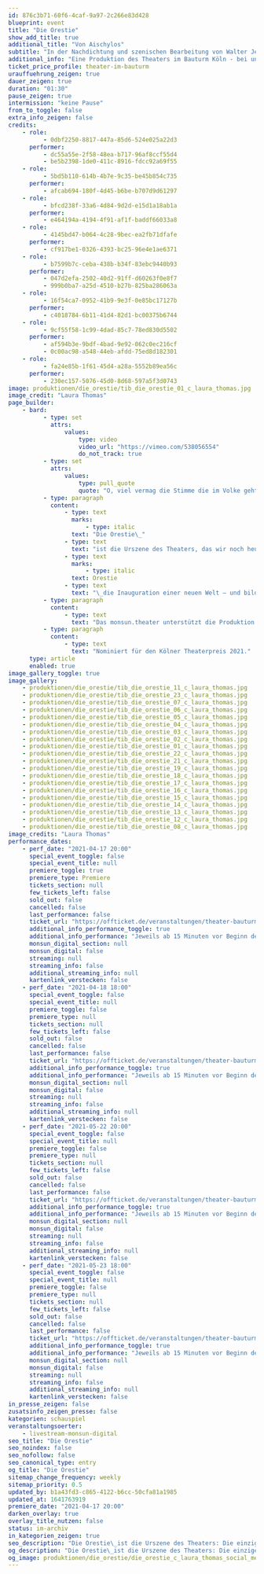 ```yaml
---
id: 876c3b71-60f6-4caf-9a97-2c266e83d428
blueprint: event
title: "Die Orestie"
show_add_title: true
additional_title: "Von Aischylos"
subtitle: "In der Nachdichtung und szenischen Bearbeitung von Walter Jens"
additional_info: "Eine Produktion des Theaters im Bauturm Köln - bei uns im Livestream"
ticket_price_profile: theater-im-bauturm
urauffuehrung_zeigen: true
dauer_zeigen: true
duration: "01:30"
pause_zeigen: true
intermission: "keine Pause"
from_to_toggle: false
extra_info_zeigen: false
credits:
    - role:
          - 0dbf2250-8817-447a-85d6-524e025a22d3
      performer:
          - dc55a55e-2f58-48ea-b717-96af8ccf55d4
          - be5b2398-1de0-411c-8916-fdcc92a69f55
    - role:
          - 5bd5b110-614b-4b7e-9c35-be45b854c735
      performer:
          - afcab694-180f-4d45-b6be-b707d9d61297
    - role:
          - bfcd238f-33a6-4d84-9d2d-e15d1a18ab1a
      performer:
          - e464194a-4194-4f91-af1f-baddf66033a8
    - role:
          - 4145bd47-b064-4c28-9bec-ea2fb71dfafe
      performer:
          - cf917be1-0326-4393-bc25-96e4e1ae6371
    - role:
          - b7599b7c-ceba-438b-b34f-83ebc9440b93
      performer:
          - 047d2efa-2502-40d2-91ff-d60263f0e8f7
          - 999b0ba7-a25d-4510-b27b-825ba286063a
    - role:
          - 16f54ca7-0952-41b9-9e3f-0e85bc17127b
      performer:
          - c4018784-6b11-41d4-82d1-bc00375b6744
    - role:
          - 9cf55f58-1c99-4dad-85c7-78ed830d5502
      performer:
          - af594b3e-9bdf-4bad-9e92-062c0ec216cf
          - 0c00ac98-a548-44eb-afdd-75ed8d182301
    - role:
          - fa24e85b-1f61-45d4-a28a-5552b89ea56c
      performer:
          - 230ec157-5076-45d0-8d68-597a5f3d0743
image: produktionen/die_orestie/tib_die_orestie_01_c_laura_thomas.jpg
image_credit: "Laura Thomas"
page_builder:
    - bard:
          - type: set
            attrs:
                values:
                    type: video
                    video_url: "https://vimeo.com/538056554"
                    do_not_track: true
          - type: set
            attrs:
                values:
                    type: pull_quote
                    quote: "O, viel vermag die Stimme die im Volke geht."
          - type: paragraph
            content:
                - type: text
                  marks:
                      - type: italic
                  text: "Die Orestie\_"
                - type: text
                  text: "ist die Urszene des Theaters, das wir noch heute spielen: Die einzige komplett erhaltene Tetralogie der antiken Bühnenkunst – und ein psychologischer Krimi, der einem noch immer die Haare zu Berge stehen lässt. Mit faszinierendem Gespür für starke dramatische Situationen und Suspense führt Aischylos die Verkettung von Mordfällen in einer heillos zerstrittenen Familiendynastie vor, um im dritten Teil Blutschande und Demokratie als Mittel zur Konfliktbewältigung gegeneinander in Stellung zu bringen. Wie kaum ein zweiter Text zeigt die\_"
                - type: text
                  marks:
                      - type: italic
                  text: Orestie
                - type: text
                  text: "\_die Inauguration einer neuen Welt – und bildet damit eine Blaupause, die sich vortrefflich auf die Neuordnung der globalen Verhältnisse nach der aktuellen Krise transparent machen lässt.\_"
          - type: paragraph
            content:
                - type: text
                  text: "Das monsun.theater unterstützt die Produktion unserer Hausregisseurin und Rolf-Mares-Preisträgerin Kathrin Mayr im Kölner Theater im Bauturm bei der Umsetzung des Online-Streams."
          - type: paragraph
            content:
                - type: text
                  text: "Nominiert für den Kölner Theaterpreis 2021."
      type: article
      enabled: true
image_gallery_toggle: true
image_gallery:
    - produktionen/die_orestie/tib_die_orestie_11_c_laura_thomas.jpg
    - produktionen/die_orestie/tib_die_orestie_23_c_laura_thomas.jpg
    - produktionen/die_orestie/tib_die_orestie_07_c_laura_thomas.jpg
    - produktionen/die_orestie/tib_die_orestie_06_c_laura_thomas.jpg
    - produktionen/die_orestie/tib_die_orestie_05_c_laura_thomas.jpg
    - produktionen/die_orestie/tib_die_orestie_04_c_laura_thomas.jpg
    - produktionen/die_orestie/tib_die_orestie_03_c_laura_thomas.jpg
    - produktionen/die_orestie/tib_die_orestie_02_c_laura_thomas.jpg
    - produktionen/die_orestie/tib_die_orestie_01_c_laura_thomas.jpg
    - produktionen/die_orestie/tib_die_orestie_22_c_laura_thomas.jpg
    - produktionen/die_orestie/tib_die_orestie_21_c_laura_thomas.jpg
    - produktionen/die_orestie/tib_die_orestie_19_c_laura_thomas.jpg
    - produktionen/die_orestie/tib_die_orestie_18_c_laura_thomas.jpg
    - produktionen/die_orestie/tib_die_orestie_17_c_laura_thomas.jpg
    - produktionen/die_orestie/tib_die_orestie_16_c_laura_thomas.jpg
    - produktionen/die_orestie/tib_die_orestie_15_c_laura_thomas.jpg
    - produktionen/die_orestie/tib_die_orestie_14_c_laura_thomas.jpg
    - produktionen/die_orestie/tib_die_orestie_13_c_laura_thomas.jpg
    - produktionen/die_orestie/tib_die_orestie_12_c_laura_thomas.jpg
    - produktionen/die_orestie/tib_die_orestie_08_c_laura_thomas.jpg
image_credits: "Laura Thomas"
performance_dates:
    - perf_date: "2021-04-17 20:00"
      special_event_toggle: false
      special_event_title: null
      premiere_toggle: true
      premiere_type: Premiere
      tickets_section: null
      few_tickets_left: false
      sold_out: false
      cancelled: false
      last_performance: false
      ticket_url: "https://offticket.de/veranstaltungen/theater-bauturm/2021-04-17-2000-premiere-die-orestie-live-stream"
      additional_info_performance_toggle: true
      additional_info_performance: "Jeweils ab 15 Minuten vor Beginn der Vorstellung sind wir mit einer kurzen Begrüßung und Einleitung für Sie da."
      monsun_digital_section: null
      monsun_digital: false
      streaming: null
      streaming_info: false
      additional_streaming_info: null
      kartenlink_verstecken: false
    - perf_date: "2021-04-18 18:00"
      special_event_toggle: false
      special_event_title: null
      premiere_toggle: false
      premiere_type: null
      tickets_section: null
      few_tickets_left: false
      sold_out: false
      cancelled: false
      last_performance: false
      ticket_url: "https://offticket.de/veranstaltungen/theater-bauturm/2021-04-18-1800-die-orestie-live-stream"
      additional_info_performance_toggle: true
      additional_info_performance: "Jeweils ab 15 Minuten vor Beginn der Vorstellung sind wir mit einer kurzen Begrüßung und Einleitung für Sie da."
      monsun_digital_section: null
      monsun_digital: false
      streaming: null
      streaming_info: false
      additional_streaming_info: null
      kartenlink_verstecken: false
    - perf_date: "2021-05-22 20:00"
      special_event_toggle: false
      special_event_title: null
      premiere_toggle: false
      premiere_type: null
      tickets_section: null
      few_tickets_left: false
      sold_out: false
      cancelled: false
      last_performance: false
      ticket_url: "https://offticket.de/veranstaltungen/theater-bauturm/2021-05-22-2000-die-orestie-live-stream"
      additional_info_performance_toggle: true
      additional_info_performance: "Jeweils ab 15 Minuten vor Beginn der Vorstellung sind wir mit einer kurzen Begrüßung und Einleitung für Sie da."
      monsun_digital_section: null
      monsun_digital: false
      streaming: null
      streaming_info: false
      additional_streaming_info: null
      kartenlink_verstecken: false
    - perf_date: "2021-05-23 18:00"
      special_event_toggle: false
      special_event_title: null
      premiere_toggle: false
      premiere_type: null
      tickets_section: null
      few_tickets_left: false
      sold_out: false
      cancelled: false
      last_performance: false
      ticket_url: "https://offticket.de/veranstaltungen/theater-bauturm/2021-05-23-1800-die-orestie-live-stream"
      additional_info_performance_toggle: true
      additional_info_performance: "Jeweils ab 15 Minuten vor Beginn der Vorstellung sind wir mit einer kurzen Begrüßung und Einleitung für Sie da."
      monsun_digital_section: null
      monsun_digital: false
      streaming: null
      streaming_info: false
      additional_streaming_info: null
      kartenlink_verstecken: false
in_presse_zeigen: false
zusatsinfo_zeigen_presse: false
kategorien: schauspiel
veranstaltungsoerter:
    - livestream-monsun-digital
seo_title: "Die Orestie"
seo_noindex: false
seo_nofollow: false
seo_canonical_type: entry
og_title: "Die Orestie"
sitemap_change_frequency: weekly
sitemap_priority: 0.5
updated_by: b1a43fd3-c865-4122-b6cc-50cfa81a1985
updated_at: 1641763919
premiere_date: "2021-04-17 20:00"
darken_overlay: true
overlay_title_nutzen: false
status: im-archiv
in_kategorien_zeigen: true
seo_description: "Die Orestie\_ist die Urszene des Theaters: Die einzige komplett erhaltene antike Tetralogie und ein Krimi, der einem noch immer die Haare zu Berge stehen lässt."
og_description: "Die Orestie\_ist die Urszene des Theaters: Die einzige komplett erhaltene antike Tetralogie und ein Krimi, der einem noch immer die Haare zu Berge stehen lässt."
og_image: produktionen/die_orestie/die_orestie_c_laura_thomas_social_media_image.jpg
---
```

